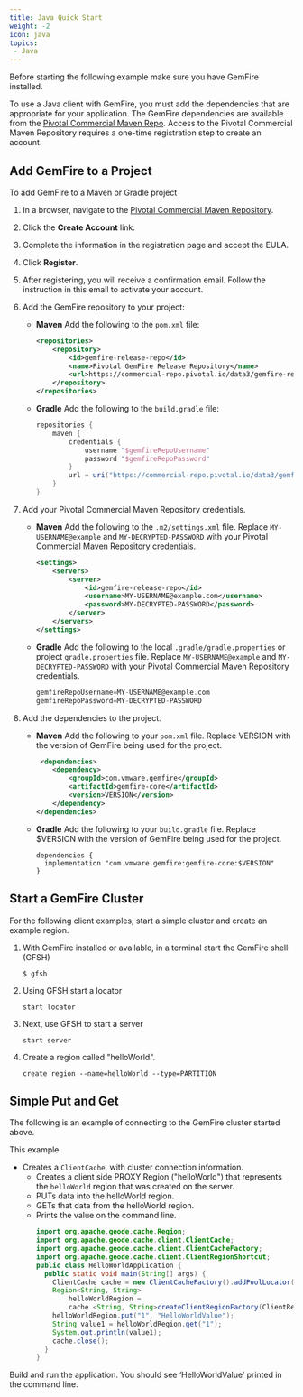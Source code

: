 ```yaml
---
title: Java Quick Start
weight: -2
icon: java
topics:
 - Java
---
```


Before starting the following example make sure you have GemFire installed.

To use a Java client with GemFire, you must add the dependencies that are appropriate for your application.  The GemFire dependencies are available from the [Pivotal Commercial Maven Repo](https://commercial-repo.pivotal.io/login/auth).  Access to the Pivotal Commercial Maven Repository requires a one-time registration step to create an account.

## Add GemFire to a Project
To add GemFire to a Maven or Gradle project
1. In a browser, navigate to the [Pivotal Commercial Maven Repository](https://commercial-repo.pivotal.io/login/auth).
2. Click the **Create Account** link.
3. Complete the information in the registration page and accept the EULA.
4. Click **Register**.
5. After registering, you will receive a confirmation email. Follow the instruction in this email to activate your account.
6. Add the GemFire repository to your project:

   - **Maven**
     Add the following to the `pom.xml` file:
       ```xml
       <repositories>
           <repository>
               <id>gemfire-release-repo</id>
               <name>Pivotal GemFire Release Repository</name>
               <url>https://commercial-repo.pivotal.io/data3/gemfire-release-repo/gemfire</url>
           </repository>
       </repositories>
       ```
   - **Gradle**
     Add the following to the `build.gradle` file:
       ```groovy
       repositories {
           maven {
               credentials {
                   username "$gemfireRepoUsername"
                   password "$gemfireRepoPassword"
               }
               url = uri("https://commercial-repo.pivotal.io/data3/gemfire-release-repo/gemfire")
           }
       }
       ```
7. Add your Pivotal Commercial Maven Repository credentials.
   - **Maven**
     Add the following to the `.m2/settings.xml` file. Replace `MY-USERNAME@example` and `MY-DECRYPTED-PASSWORD` with your Pivotal Commercial Maven Repository credentials.
       ```xml
       <settings>
           <servers>
               <server>
                   <id>gemfire-release-repo</id>
                   <username>MY-USERNAME@example.com</username>
                   <password>MY-DECRYPTED-PASSWORD</password>
               </server>
           </servers>
       </settings>
       ```
   - **Gradle**
     Add the following to the local `.gradle/gradle.properties` or project `gradle.properties` file. Replace `MY-USERNAME@example` and `MY-DECRYPTED-PASSWORD` with your Pivotal Commercial Maven Repository credentials.
       ```groovy
       gemfireRepoUsername=MY-USERNAME@example.com
       gemfireRepoPassword=MY-DECRYPTED-PASSWORD
       ```
8. Add the dependencies to the project.
   - **Maven**
     Add the following to your `pom.xml` file. Replace VERSION with the version of
     GemFire being used for the project.
       ```xml
        <dependencies>
           <dependency>
               <groupId>com.vmware.gemfire</groupId>
               <artifactId>gemfire-core</artifactId>
               <version>VERSION</version>
           </dependency>
       </dependencies>
       ```
   - **Gradle**
     Add the following to your `build.gradle` file. Replace $VERSION with the version of
     GemFire being used for the project.
       ```
       dependencies {
         implementation "com.vmware.gemfire:gemfire-core:$VERSION"
       }
       ```
## Start a GemFire Cluster
For the following client examples, start a simple cluster and create an example region.
1. With GemFire installed or available, in a terminal start the GemFire shell (GFSH)
    ```
    $ gfsh 
    ```
2. Using GFSH start a locator
    ```
    start locator
    ```
3. Next, use GFSH to start a server
    ```
    start server
    ```
4. Create a region called "helloWorld".
    ```
    create region --name=helloWorld --type=PARTITION 
    ```
## Simple Put and Get
The following is an example of connecting to the GemFire cluster started above.  

This example
- Creates a `ClientCache`, with cluster connection information.
  - Creates a client side PROXY Region ("helloWorld") that represents the `helloWorld` region that was created on the server.
  - PUTs data into the helloWorld region.
  - GETs that data from the helloWorld region.
  - Prints the value on the command line.
    ```java
    import org.apache.geode.cache.Region;
    import org.apache.geode.cache.client.ClientCache;
    import org.apache.geode.cache.client.ClientCacheFactory;
    import org.apache.geode.cache.client.ClientRegionShortcut;
    public class HelloWorldApplication {
      public static void main(String[] args) {
        ClientCache cache = new ClientCacheFactory().addPoolLocator("127.0.0.1", 10334).create();
        Region<String, String>
            helloWorldRegion =
            cache.<String, String>createClientRegionFactory(ClientRegionShortcut.PROXY).create("helloWorld");
        helloWorldRegion.put("1", "HelloWorldValue");
        String value1 = helloWorldRegion.get("1");
        System.out.println(value1);
        cache.close();
      }
    }
    ```

Build and run the application.  You should see ‘HelloWorldValue’ printed in the command line.
